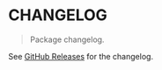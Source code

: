 # CHANGELOG

> Package changelog.

See [GitHub Releases](https://github.com/stdlib-js/math-base-special-truncf/releases) for the changelog.